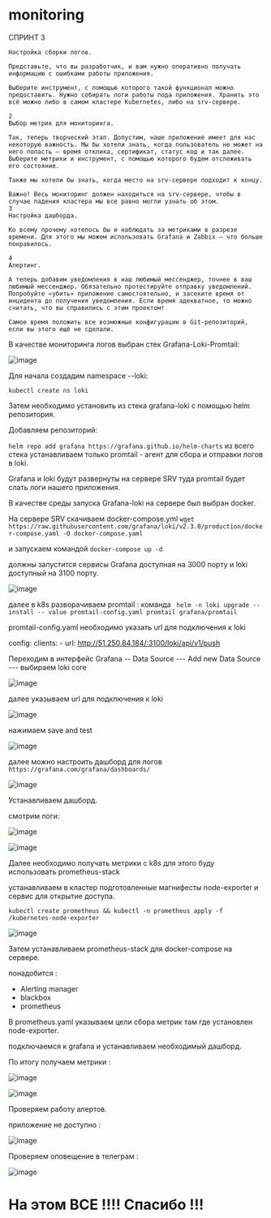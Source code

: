 # monitoring

СПРИНТ 3 
```
Настройка сборки логов.

Представьте, что вы разработчик, и вам нужно оперативно получать информацию с ошибками работы приложения.

Выберите инструмент, с помощью которого такой функционал можно предоставить. Нужно собирать логи работы пода приложения. Хранить это всё можно либо в самом кластере Kubernetes, либо на srv-сервере.

2
Выбор метрик для мониторинга.

Так, теперь творческий этап. Допустим, наше приложение имеет для нас некоторую важность. Мы бы хотели знать, когда пользователь не может на него попасть — время отклика, сертификат, статус код и так далее. Выберите метрики и инструмент, с помощью которого будем отслеживать его состояние.

Также мы хотели бы знать, когда место на srv-сервере подходит к концу.

Важно! Весь мониторинг должен находиться на srv-сервере, чтобы в случае падения кластера мы все равно могли узнать об этом.
3
Настройка дашборда.

Ко всему прочему хотелось бы и наблюдать за метриками в разрезе времени. Для этого мы можем использовать Grafana и Zabbix — что больше понравилось.

4
Алертинг.

А теперь добавим уведомления в наш любимый мессенджер, точнее в ваш любимый мессенджер. Обязательно протестируйте отправку уведомлений. Попробуйте «убить» приложение самостоятельно, и засеките время от инцидента до получения уведомления. Если время адекватное, то можно считать, что вы справились с этим проектом!

Самое время положить все возможные конфигурации в Git-репозиторий, если вы этого ещё не сделали.
```

В качестве мониторинга логов выбран стек Grafana-Loki-Promtail:

![image](https://github.com/usmanofff/monitoring/assets/74288450/9ba12afd-8f88-4637-82fb-e46be8265d86)


Для начала создадим namespace  --loki:

```kubectl create ns loki```

Затем необходимо установить из стека grafana-loki c помощью helm репозитория. 

Добавляем репозиторий: 

``` helm repo add grafana https://grafana.github.io/helm-charts ``` из всего стека устанавливаем только promtail - агент для сбора и отправки логов в loki.

Grafana и loki будут развернуты на сервере SRV туда promtail будет слать логи нашего приложения. 

В качестве среды запуска Grafana-loki на сервере был выбран docker.

На сервере SRV скачиваем docker-compose.yml   ``` wget https://raw.githubusercontent.com/grafana/loki/v2.3.0/production/docker-compose.yaml -O docker-compose.yaml ```

и запускаем командой ``` docker-compose up -d ``` 

должны запустится сервисы Grafana доступная на 3000 порту и loki доступный на 3100 порту.

![image](https://github.com/usmanofff/monitoring/assets/74288450/5a6acd67-9e94-4a48-8c30-8c7f57262c8d)


далее в k8s разворачиваем promtail : команда  ``` helm -n loki upgrade --install -- value promtail-config.yaml promtail grafana/promtail```

promtail-config.yaml необходимо указать url для подключения к loki 

config: 
  clients:
     - url: http://51.250.84.184/:3100/loki/api/v1/push

     
Переходим в интерфейс Grafana -- Data Source --- Add new Data Source --- выбираем loki core 

![image](https://github.com/usmanofff/monitoring/assets/74288450/0c364c31-25ac-4449-8280-3372c2346c73)

далее указываем url для подключения к loki 

![image](https://github.com/usmanofff/monitoring/assets/74288450/c0f2272b-5a20-4ae7-8dc2-ee66966f9f8a)

нажимаем save and test 

![image](https://github.com/usmanofff/monitoring/assets/74288450/e5346363-7bfe-47e0-9014-f7ecc31a4070)

далее можно настроить дашборд для логов ``` https://grafana.com/grafana/dashboards/ ```

![image](https://github.com/usmanofff/monitoring/assets/74288450/49937d56-e26e-4f88-861a-247a67fc3c09)

Устанавливаем дашборд. 

смотрим логи: 

![image](https://github.com/usmanofff/monitoring/assets/74288450/72d9af0f-806a-4119-8912-fa5c9eecedb2)

![image](https://github.com/usmanofff/monitoring/assets/74288450/caa738b3-060c-4b3a-98c3-e1d2f1d981d3)


Далее необходимо получать метрики с k8s для этого буду использовать prometheus-stack

устанавливаем в кластер подготовленные магнифесты node-exporter и сервис для открытие доступа. 

```kubectl create prometheus && kubectl -n prometheus apply -f /kubernetes-node-exporter ```

![image](https://github.com/usmanofff/monitoring/assets/74288450/ec216924-351f-4d4c-981f-e0ca79db37ee)


Затем устанавливаем prometheus-stack для docker-compose на сервере. 

понадобится :
- Alerting manager
- blackbox
- prometheus

В prometheus.yaml указываем цели сбора метрик там где установлен node-exporter.

подключаемся к grafana и устанавливаем необходимый дашборд.

По итогу получаем метрики :

![image](https://github.com/usmanofff/monitoring/assets/74288450/0e8235ea-82ab-437a-8687-bbeb8a42e00b)

![image](https://github.com/usmanofff/monitoring/assets/74288450/73b5ca14-7c52-490c-afe5-1865cd6d2f52)

Проверяем работу алертов.

приложение не доступно :

![image](https://github.com/usmanofff/monitoring/assets/74288450/77273018-ded0-4a8f-a806-ed151d2b1421)


Проверяем оповещение в телеграм :

![image](https://github.com/usmanofff/monitoring/assets/74288450/356647f4-dedf-4149-98da-db14abe9bf5a)


<h1> На этом ВСЕ !!!! Спасибо !!! </h1> 









